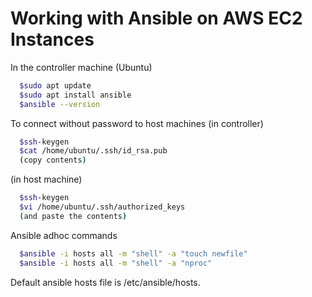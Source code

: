 # Working with Ansible on AWS EC2 Instances
In the controller machine (Ubuntu)
```sh
  $sudo apt update
  $sudo apt install ansible
  $ansible --version
```

To connect without password to host machines
(in controller)
```sh
  $ssh-keygen
  $cat /home/ubuntu/.ssh/id_rsa.pub
  (copy contents)
```
(in host machine)
```sh
  $ssh-keygen
  $vi /home/ubuntu/.ssh/authorized_keys
  (and paste the contents)
```

Ansible adhoc commands
```sh
  $ansible -i hosts all -m "shell" -a "touch newfile"
  $ansible -i hosts all -m "shell" -a "nproc"
```

Default ansible hosts file is /etc/ansible/hosts.

